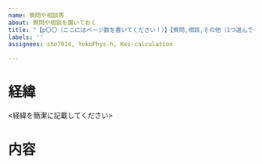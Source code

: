 ```yaml
---
name: 質問や相談等
about: 質問や相談を置いておく
title: "【p〇〇（ここにはページ数を書いてください！）】【質問,相談,その他（1つ選んでください）】 わかりやすいタイトル"
labels: ''
assignees: sho7014, YokoPhys-h, Kei-calculation

---
```


# 経緯

<経緯を簡潔に記載してください>

# 内容
